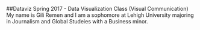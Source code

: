 ##Dataviz
Spring 2017 - Data Visualization Class (Visual Communication) 
My name is Gili Remen and I am a sophomore at Lehigh University majoring in Journalism and Global Studeies with a Business minor. 
